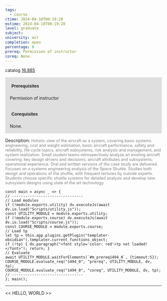 ```yaml
---
tags:
  - course
ctime: 2024-04-18T00:19:28
mstime: 2024-04-18T00:19:28
level: graduate
subject: 
university: mit
completion: open
percentage: 0
prereq: Permission of instructor
coreq: None.
---
```


catalog [16.885](http://student.mit.edu/catalog/m16b.html#16.885)

<span style="display: block; padding: 15px; background-color: rgb(100, 100, 100, 0.2);"><font id="m_prereq1494_0" style="display: block; font-family: Arial, sans-serif; font-weight: bold; padding: 5px">Prerequisites</font><br><span id="prereq1494_0">Permission of instructor</span></span>
<span style="display: block; padding: 15px; background-color: rgb(100, 100, 100, 0.2);"><font id="m_coreq1494_0" style="display: block; font-family: Arial, sans-serif; font-weight: bold; padding: 5px">Corequisites</font><br><span id="coreq1494_0">None.</span></span>

<font style="">Description:</font>
<font style="color: grey; font-size: 0.8rem;">Holistic view of the aircraft as a system, covering basic systems engineering, cost and weight estimation, basic aircraft performance, safety and reliability, life cycle topics, aircraft subsystems, risk analysis and management, and system realization. Small student teams retrospectively analyze an existing aircraft covering: key design drivers and decisions; aircraft attributes and subsystems; operational experience. Oral and written versions of the case study are delivered. Focuses on a systems engineering analysis of the Space Shuttle. Studies both design and operations of the shuttle, with frequent lectures by outside experts. Students choose specific shuttle systems for detailed analysis and develop new subsystem designs using state of the art technology.</font>

```dataviewjs
const main = async _ => {
// --------------------------------
// Load modules
if (!module.exports.utility) dv.executeJs(await dv.io.load("Scripts/utility.js"));
const UTILITY_MODULE = module.exports.utility;
if (!module.exports.course) dv.executeJs(await dv.io.load("Scripts/course.js"));
const COURSE_MODULE = module.exports.course;
// Load tp
let tp = this.app.plugins.getPlugin("templater-obsidian").templater.current_functions_object;
if (!tp) { dv.paragraph("<font style='color: red'>tp not loaded!</font>"); return; }
// Evaluate
await UTILITY_MODULE.waitForElements(`#m_prereq1494_0`, {timeout:5});
COURSE_MODULE.evaluate_req("1494_0", "prereq", UTILITY_MODULE, dv, tp);
COURSE_MODULE.evaluate_req("1494_0", "coreq", UTILITY_MODULE, dv, tp);
// --------------------------------
}; main();
```

---

<< HELLO, WORLD >>
